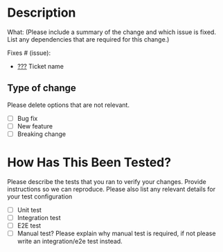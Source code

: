 # Description

What:
(Please include a summary of the change and which issue is fixed. List any dependencies that are required for this change.)

Fixes # (issue):

- [???](https://commercetools.atlassian.net/browse/???) Ticket name

## Type of change

Please delete options that are not relevant.

- [ ] Bug fix
- [ ] New feature
- [ ] Breaking change 

# How Has This Been Tested?

Please describe the tests that you ran to verify your changes. Provide instructions so we can reproduce. Please also list any relevant details for your test configuration

- [ ] Unit test
- [ ] Integration test
- [ ] E2E test
- [ ] Manual test? Please explain why manual test is required, if not please write an integration/e2e test instead.
